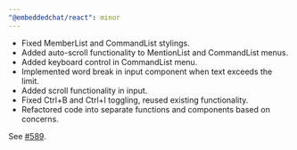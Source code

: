 ```yaml
---
"@embeddedchat/react": minor
---
```


- Fixed MemberList and CommandList stylings.
- Added auto-scroll functionality to MentionList and CommandList menus.
- Added keyboard control in CommandList menu.
- Implemented word break in input component when text exceeds the limit.
- Added scroll functionality in input.
- Fixed Ctrl+B and Ctrl+I toggling, reused existing functionality.
- Refactored code into separate functions and components based on concerns.

See [#589](https://github.com/RocketChat/EmbeddedChat/pull/589).